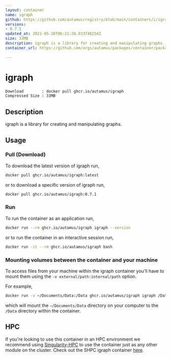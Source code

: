 ```yaml
---
layout: container
name: igraph
github: https://github.com/autamus/registry/blob/main/containers/i/igraph/spack.yaml
versions:
- 0.7.1
updated_at: 2021-05-26T06:21:28.033746254Z
size: 33MB
description: igraph is a library for creating and manipulating graphs.
container_url: https://github.com/orgs/autamus/packages/container/package/igraph

---
```

# igraph
```bash 
Download        : docker pull ghcr.io/autamus/igraph
Compressed Size : 33MB
```

## Description
igraph is a library for creating and manipulating graphs.

## Usage
### Pull (Download)
To download the latest version of igraph run,

```bash
docker pull ghcr.io/autamus/igraph:latest
```

or to download a specific version of igraph run,

```bash
docker pull ghcr.io/autamus/igraph:0.7.1
```
### Run
To run the container as an application run,
```bash
docker run --rm ghcr.io/autamus/igraph igraph --version
```

or to run the container in an interactive session run,
```bash
docker run -it --rm ghcr.io/autamus/igraph bash
```

### Mounting volumes between the container and your machine
To access files from your machine within the igraph container you'll have to mount them using the `-v external/path:internal/path` option.

For example,
```bash
docker run -v ~/Documents/Data:/Data ghcr.io/autamus/igraph igraph /Data/myData.csv
```
which will mount the `~/Documents/Data` directory on your computer to the `/Data` directory within the container.

## HPC
If you're looking to use this container in an HPC environment we recommend using [Singularity-HPC](https://singularity-hpc.readthedocs.io) to use the container just as any other module on the cluster. Check out the SHPC igraph container [here](https://singularityhub.github.io/singularity-hpc/r/ghcr.io-autamus-igraph/).